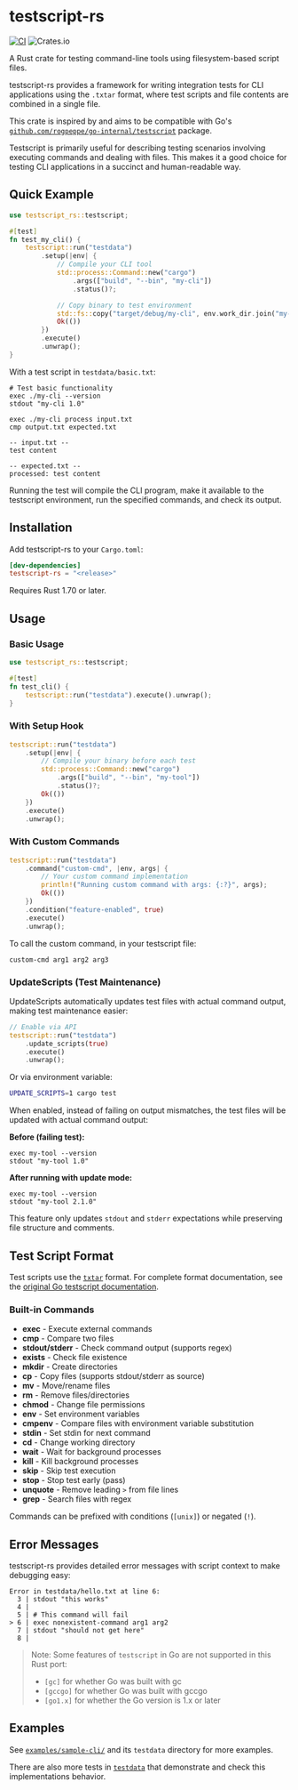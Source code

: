 # testscript-rs

[![CI](https://github.com/imjasonh/testscript-rs/workflows/CI/badge.svg)](https://github.com/imjasonh/testscript-rs/actions)
![Crates.io](https://img.shields.io/crates/v/testscript-rs)

A Rust crate for testing command-line tools using filesystem-based script files.

testscript-rs provides a framework for writing integration tests for CLI applications using the `.txtar` format, where test scripts and file contents are combined in a single file.

This crate is inspired by and aims to be compatible with Go's [`github.com/rogpeppe/go-internal/testscript`](https://pkg.go.dev/github.com/rogpeppe/go-internal/testscript) package.

Testscript is primarily useful for describing testing scenarios involving executing commands and dealing with files. This makes it a good choice for testing CLI applications in a succinct and human-readable way.

## Quick Example

```rust
use testscript_rs::testscript;

#[test]
fn test_my_cli() {
    testscript::run("testdata")
        .setup(|env| {
            // Compile your CLI tool
            std::process::Command::new("cargo")
                .args(["build", "--bin", "my-cli"])
                .status()?;

            // Copy binary to test environment
            std::fs::copy("target/debug/my-cli", env.work_dir.join("my-cli"))?;
            Ok(())
        })
        .execute()
        .unwrap();
}
```

With a test script in `testdata/basic.txt`:

```
# Test basic functionality
exec ./my-cli --version
stdout "my-cli 1.0"

exec ./my-cli process input.txt
cmp output.txt expected.txt

-- input.txt --
test content

-- expected.txt --
processed: test content
```

Running the test will compile the CLI program, make it available to the testscript environment, run the specified commands, and check its output.

## Installation

Add testscript-rs to your `Cargo.toml`:

```toml
[dev-dependencies]
testscript-rs = "<release>"
```

Requires Rust 1.70 or later.

## Usage

### Basic Usage

```rust
use testscript_rs::testscript;

#[test]
fn test_cli() {
    testscript::run("testdata").execute().unwrap();
}
```

### With Setup Hook

```rust
testscript::run("testdata")
    .setup(|env| {
        // Compile your binary before each test
        std::process::Command::new("cargo")
            .args(["build", "--bin", "my-tool"])
            .status()?;
        Ok(())
    })
    .execute()
    .unwrap();
```

### With Custom Commands

```rust
testscript::run("testdata")
    .command("custom-cmd", |env, args| {
        // Your custom command implementation
        println!("Running custom command with args: {:?}", args);
        Ok(())
    })
    .condition("feature-enabled", true)
    .execute()
    .unwrap();
```

To call the custom command, in your testscript file:

```
custom-cmd arg1 arg2 arg3
```

### UpdateScripts (Test Maintenance)

UpdateScripts automatically updates test files with actual command output, making test maintenance easier:

```rust
// Enable via API
testscript::run("testdata")
    .update_scripts(true)
    .execute()
    .unwrap();
```

Or via environment variable:

```bash
UPDATE_SCRIPTS=1 cargo test
```

When enabled, instead of failing on output mismatches, the test files will be updated with actual command output:

**Before (failing test):**
```
exec my-tool --version
stdout "my-tool 1.0"
```

**After running with update mode:**
```
exec my-tool --version
stdout "my-tool 2.1.0"
```

This feature only updates `stdout` and `stderr` expectations while preserving file structure and comments.

## Test Script Format

Test scripts use the [`txtar`](https://pkg.go.dev/github.com/rogpeppe/go-internal/txtar) format. For complete format documentation, see the [original Go testscript documentation](https://pkg.go.dev/github.com/rogpeppe/go-internal/testscript).

### Built-in Commands

- **exec** - Execute external commands
- **cmp** - Compare two files
- **stdout/stderr** - Check command output (supports regex)
- **exists** - Check file existence
- **mkdir** - Create directories
- **cp** - Copy files (supports stdout/stderr as source)
- **mv** - Move/rename files
- **rm** - Remove files/directories
- **chmod** - Change file permissions
- **env** - Set environment variables
- **cmpenv** - Compare files with environment variable substitution
- **stdin** - Set stdin for next command
- **cd** - Change working directory
- **wait** - Wait for background processes
- **kill** - Kill background processes
- **skip** - Skip test execution
- **stop** - Stop test early (pass)
- **unquote** - Remove leading `>` from file lines
- **grep** - Search files with regex

Commands can be prefixed with conditions (`[unix]`) or negated (`!`).

## Error Messages

testscript-rs provides detailed error messages with script context to make debugging easy:

```
Error in testdata/hello.txt at line 6:
  3 | stdout "this works"
  4 |
  5 | # This command will fail
> 6 | exec nonexistent-command arg1 arg2
  7 | stdout "should not get here"
  8 |
```

> Note: Some features of `testscript` in Go are not supported in this Rust port:
> 
> - `[gc]` for whether Go was built with gc
> - `[gccgo]` for whether Go was built with gccgo
> - `[go1.x]` for whether the Go version is 1.x or later

## Examples

See [`examples/sample-cli/`](./examples/sample-cli/) and its `testdata` directory for more examples.

There are also more tests in [`testdata`](./testdata/) that demonstrate and check this implementations behavior.
